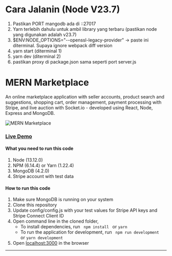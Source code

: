 # Cara Jalanin (Node V23.7)
1. Pastikan PORT mangodb ada di ::27017
2. Yarn terlebih dahulu untuk ambil library yang terbaru (pastikan node yang digunakan adalah v23.7)
3. $ENV:NODE_OPTIONS="--openssl-legacy-provider" -> paste ini diterminal. Supaya ignore webpack diff version
4. yarn start (diterminal 1)
5. yarn dev (diterminal 2)
6. pastikan proxy di package.json sama seperti port server.js
   
# MERN Marketplace

An online marketplace application with seller accounts, product search and suggestions, shopping cart, order management, payment processing with Stripe, and live auction with Socket.io - developed using React, Node, Express and MongoDB. 

![MERN Marketplace](https://mernbook.s3.amazonaws.com/git+/marketplace-bidding.png "MERN Marketplace")

### [Live Demo](http://marketplace2.mernbook.com/ "MERN Marketplace")

#### What you need to run this code
1. Node (13.12.0)
2. NPM (6.14.4) or Yarn (1.22.4)
3. MongoDB (4.2.0)
4. Stripe account with test data

####  How to run this code
1. Make sure MongoDB is running on your system 
2. Clone this repository
3. Update config/config.js with your test values for Stripe API keys and Stripe Connect Client ID 
4. Open command line in the cloned folder,
   - To install dependencies, run ```  npm install  ``` or ``` yarn ```
   - To run the application for development, run ```  npm run development  ``` or ``` yarn development ```
5. Open [localhost:3000](http://localhost:3000/) in the browser
---- 
